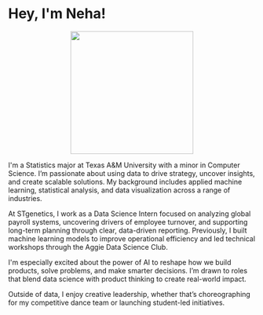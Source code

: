 # Hey, I'm Neha!

<p align="center">
    <img src="/PersonalBlog/images/profile.png" class="circular" width="250">
</p>

I'm a Statistics major at Texas A&M University with a minor in Computer Science. I’m passionate about using data to drive strategy, uncover insights, and create scalable solutions. My background includes applied machine learning, statistical analysis, and data visualization across a range of industries.

At STgenetics, I work as a Data Science Intern focused on analyzing global payroll systems, uncovering drivers of employee turnover, and supporting long-term planning through clear, data-driven reporting. Previously, I built machine learning models to improve operational efficiency and led technical workshops through the Aggie Data Science Club.

I'm especially excited about the power of AI to reshape how we build products, solve problems, and make smarter decisions. I’m drawn to roles that blend data science with product thinking to create real-world impact.

Outside of data, I enjoy creative leadership, whether that’s choreographing for my competitive dance team or launching student-led initiatives.